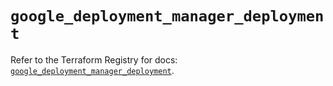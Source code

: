 # `google_deployment_manager_deployment`

Refer to the Terraform Registry for docs: [`google_deployment_manager_deployment`](https://registry.terraform.io/providers/hashicorp/google/6.8.0/docs/resources/deployment_manager_deployment).
